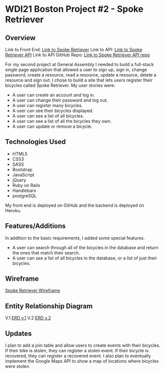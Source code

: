 # WDI21 Boston Project \#2 - Spoke Retriever

## Overview
Link to Front End:
[Link to Spoke Retriever](https://derekbmcintire.github.io/bike-registry-front-end/)
Link to API:
[Link to Spoke Retriever API](https://aqueous-brook-70100.herokuapp.com/)
Link to API GitHub Repo:
[Link to Spoke Retriever API repo](https://github.com/derekbmcintire/bike-registry-back-end)

For my second project at General Assembly I needed to build  a full-stack single page application that allowed a user to sign up, sign in, change password, create a resource, read a resource, update a resource, delete a resource and sign out. I chose to build a site that lets users register their bicycles called Spoke Retriever. My user stories were:

- A user can create an account and log in.
- A user can change their password and log out.
- A user can register many bicycles.
- A user can see their bicycles displayed.
- A user can see a list of all bicycles.
- A user can see a list of all the bicycles they own.
- A user can update or remove a bicycle.

## Technologies Used

- HTML5
- CSS3
- SASS
- Bootstrap
- JavaScript
- jQuery
- Ruby on Rails
- Handlebars
- postgreSQL

My front end is deployed on GitHub and the backend is deployed on Heroku.

## Features/Additions

In addition to the basic requirements, I added some special features.

- A user can search through all of the bicycles in the database and return the ones that match their search.
- A user can see a list of all bicycles in the database, or a list of just their bicycles.

## Wireframe
[Spoke Retriever Wireframe](https://c1.staticflickr.com/5/4538/23906244027_eeca8a2e9e.jpg)

## Entity Relationship Diagram
V.1
[ERD v.1](https://c1.staticflickr.com/5/4556/38786592582_2cd506a8c3.jpg)
V.2
[ERD v.2](https://c1.staticflickr.com/5/4561/38786592192_be3f51508a.jpg)

## Updates
I plan to add a join table and allow users to create events with their bicycles.  If their bike is stolen, they can register a stolen event.  If their bicycle is recovered, they can register a recovered event.  I also plan to eventually implement the Google Maps API to show a map of locations where bicycles were stolen.
